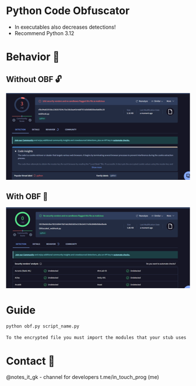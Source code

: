 # Python Code Obfuscator

- In executables also decreases detections!
- Recommend Python 3.12

# Behavior 🧬

## Without OBF 🔓

![image](assets/before.png)

## With OBF 🔐

![image](assets/after.png)

# Guide

```
python obf.py script_name.py
```

`To the encrypted file you must import the modules that your stub uses`

# Contact 🧲

@notes_it_gk - channel for developers
t.me/in_touch_prog (me)
